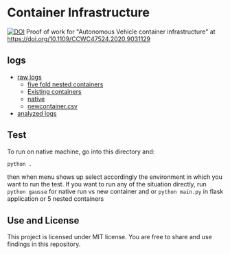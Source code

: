 # Container Infrastructure
[![DOI](https://zenodo.org/badge/216539298.svg)](https://zenodo.org/badge/latestdoi/216539298)
Proof of work for "Autonomous Vehicle container infrastructure" at https://doi.org/10.1109/CCWC47524.2020.9031129

## logs
- [raw logs](./log/)
    - [five fold nested containers](./log/5foldnested.csv)
    - [Existing containers](./log/existingcontainer.csv)
    - [native](./log/native.csv)
    - [newcontainer.csv](./log/newcontainer.csv)
- [analyzed logs](./log/analysisbook.xlsx)


## Test
To run on native machine, go into this directory and: 
```python
python . 
```
then when menu shows up select accordingly the environment in which you want to run the test.
If you want to run any of the situation directly, run `python gausse` for native run vs new container and or `python main.py` in flask application or 5 nested containers

## Use and License
This project is licensed under MIT license. You are free to share and use findings in this repository.

